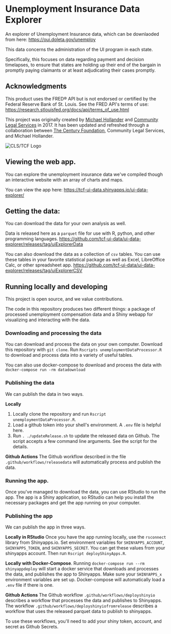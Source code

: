 # Unemployment Insurance Data Explorer

An explorer of Unemployment Insurance data, which can be downlaoded from here: https://oui.doleta.gov/unemploy

This data concerns the administration of the UI program in each state.

Specifically, this focuses on data regarding payment and decision timelapses, to ensure that states are holding up their end of the bargain in promptly paying claimants or at least adjudicating their cases promptly.

## Acknowledgments

This product uses the FRED® API but is not endorsed or certified by the Federal Reserve Bank of St. Louis. See the FRED API's terms of use: https://research.stlouisfed.org/docs/api/terms_of_use.html

This project was originally created by [Michael Hollander](mailto:hollander@gmail.com) and [Community Legal Services](https://clsphila.org) in 2017. It has been updated and refreshed through a collaboration between [The Century Foundation](https://tcf.org), Community Legal Services, and Michael Hollander.

![CLS/TCF Logo](https://raw.githubusercontent.com/tcf-ui-data/ui-data-explorer/main/www/CLS-Logo_TCF.png)

## Viewing the web app.

You can explore the unemployment insurance data we've compiled though an interactive website with an array of charts and maps.

You can view the app here: https://tcf-ui-data.shinyapps.io/ui-data-explorer/

## Getting the data:

You can download the data for your own analysis as well.

Data is released here as a `parquet` file for use with R, python, and other programming languages. https://github.com/tcf-ui-data/ui-data-explorer/releases/tag/uiExplorerData

You can also download the data as a collection of `csv` tables. You can use these tables in your favorite statistical package as well as Excel, LibreOffice Calc, or other spreadsheet app. https://github.com/tcf-ui-data/ui-data-explorer/releases/tag/uiExplorerCSV

## Running locally and developing

This project is open source, and we value contributions.

The code in this repository produces two different things: a package of processed unemployment compensation data and a Shiny webapp for visualizing and interacting with the data.

### Downloading and processing the data

You can download and process the data on your own computer. Download this repository with `git clone`. Run `Rscripts unemploymentDataProcessor.R` to download and process data into a variety of useful tables.

You can also use docker-compose to download and process the data with `docker-compose run -rm datadownload`

### Publishing the data

We can publish the data in two ways.

**Locally**

1. Locally clone the repository and run `Rscript unemploymentDataProcessor.R`.
2. Load a github token into your shell's environment. A `.env` file is helpful here.
3. Run `. ./updateRelease.sh` to update the released data on Github. The script accepts a few command line arguments. See the script for the details.

**Github Actions**
The Github workflow described in the file `.github/workflows/releasedata` will automatically process and publish the data.

### Running the app.

Once you've managed to download the data, you can use RStudio to run the app. The app is a Shiny application, so RStudio can help you install the necessary packages and get the app running on your computer.

### Publishing the app

We can publish the app in three ways.

**Locally in RStudio**
Once you have the app running locally, use the `rsconnect` library from Shinyapps.io. Set environment variables for `SHINYAPPS_ACCOUNT`, `SHINYAPPS_TOKEN`, and `SHINYAPPS_SECRET`. You can get these values from your shinyapps account. Then run `Rscript deployShinyApps.R`.

**Locally with Docker-Compose**.
Running `docker-compose run --rm shinyappdeploy` will start a docker service that downloads and processes the data, and publishes the app to Shinyapps. Make sure your `SHINYAPPS_x` environment variables are set up. Docker-compose will automatically load a `.env` file if there is one.

**Github Actions**
The Github workflow `.github/workflows/deployshinyio` describes a workflow that processes the data and publishes to Shinyapps. The workflow `.github/workflows/deployshinyiofromrelease` describes a workflow that uses the released parquet data to publish to shinyapps.

To use these workflows, you'll need to add your shiny token, account, and secret as Github Secrets.
